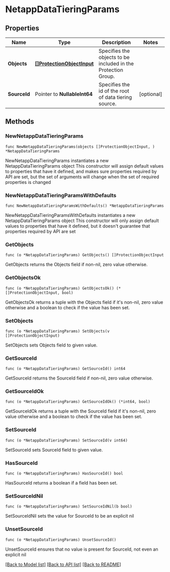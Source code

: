 # NetappDataTieringParams

## Properties

Name | Type | Description | Notes
------------ | ------------- | ------------- | -------------
**Objects** | [**[]ProtectionObjectInput**](ProtectionObjectInput.md) | Specifies the objects to be included in the Protection Group. | 
**SourceId** | Pointer to **NullableInt64** | Specifies the id of the root of data tiering source. | [optional] 

## Methods

### NewNetappDataTieringParams

`func NewNetappDataTieringParams(objects []ProtectionObjectInput, ) *NetappDataTieringParams`

NewNetappDataTieringParams instantiates a new NetappDataTieringParams object
This constructor will assign default values to properties that have it defined,
and makes sure properties required by API are set, but the set of arguments
will change when the set of required properties is changed

### NewNetappDataTieringParamsWithDefaults

`func NewNetappDataTieringParamsWithDefaults() *NetappDataTieringParams`

NewNetappDataTieringParamsWithDefaults instantiates a new NetappDataTieringParams object
This constructor will only assign default values to properties that have it defined,
but it doesn't guarantee that properties required by API are set

### GetObjects

`func (o *NetappDataTieringParams) GetObjects() []ProtectionObjectInput`

GetObjects returns the Objects field if non-nil, zero value otherwise.

### GetObjectsOk

`func (o *NetappDataTieringParams) GetObjectsOk() (*[]ProtectionObjectInput, bool)`

GetObjectsOk returns a tuple with the Objects field if it's non-nil, zero value otherwise
and a boolean to check if the value has been set.

### SetObjects

`func (o *NetappDataTieringParams) SetObjects(v []ProtectionObjectInput)`

SetObjects sets Objects field to given value.


### GetSourceId

`func (o *NetappDataTieringParams) GetSourceId() int64`

GetSourceId returns the SourceId field if non-nil, zero value otherwise.

### GetSourceIdOk

`func (o *NetappDataTieringParams) GetSourceIdOk() (*int64, bool)`

GetSourceIdOk returns a tuple with the SourceId field if it's non-nil, zero value otherwise
and a boolean to check if the value has been set.

### SetSourceId

`func (o *NetappDataTieringParams) SetSourceId(v int64)`

SetSourceId sets SourceId field to given value.

### HasSourceId

`func (o *NetappDataTieringParams) HasSourceId() bool`

HasSourceId returns a boolean if a field has been set.

### SetSourceIdNil

`func (o *NetappDataTieringParams) SetSourceIdNil(b bool)`

 SetSourceIdNil sets the value for SourceId to be an explicit nil

### UnsetSourceId
`func (o *NetappDataTieringParams) UnsetSourceId()`

UnsetSourceId ensures that no value is present for SourceId, not even an explicit nil

[[Back to Model list]](../README.md#documentation-for-models) [[Back to API list]](../README.md#documentation-for-api-endpoints) [[Back to README]](../README.md)


